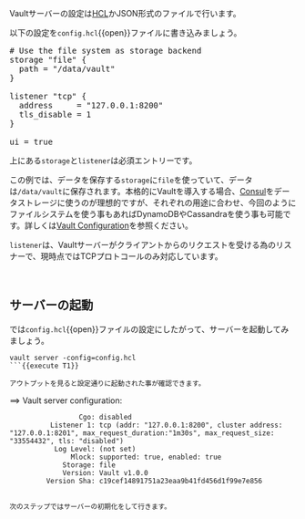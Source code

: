 Vaultサーバーの設定は[HCL](https://github.com/hashicorp/hcl)かJSON形式のファイルで行います。

以下の設定を`config.hcl`{{open}}ファイルに書き込みましょう。

<pre class="file" data-filename="config.hcl" data-target="replace">
# Use the file system as storage backend
storage "file" {
  path = "/data/vault"
}

listener "tcp" {
  address     = "127.0.0.1:8200"
  tls_disable = 1
}

ui = true
</pre>

上にある`storage`と`listener`は必須エントリーです。

この例では、データを保存する`storage`に`file`を使っていて、データは`/data/vault`に保存されます。本格的にVaultを導入する場合、[Consul](https://www.vaultproject.io/docs/configuration/storage/consul.html)をデータストレージに使うのが理想的ですが、それぞれの用途に合わせ、今回のようにファイルシステムを使う事もあればDynamoDBやCassandraを使う事も可能です。詳しくは[Vault Configuration](https://www.vaultproject.io/docs/configuration/index.html)を参照ください。

`listener`は、Vaultサーバーがクライアントからのリクエストを受ける為のリスナーで、現時点ではTCPプロトコールのみ対応しています。

<br>

## サーバーの起動

では`config.hcl`{{open}}ファイルの設定にしたがって、サーバーを起動してみましょう。

```
vault server -config=config.hcl
```{{execute T1}}

アウトプットを見ると設定通りに起動された事が確認できます。

```
==> Vault server configuration:

                     Cgo: disabled
              Listener 1: tcp (addr: "127.0.0.1:8200", cluster address: "127.0.0.1:8201", max_request_duration:"1m30s", max_request_size: "33554432", tls: "disabled")
               Log Level: (not set)
                   Mlock: supported: true, enabled: true
                 Storage: file
                 Version: Vault v1.0.0
             Version Sha: c19cef14891751a23eaa9b41fd456d1f99e7e856
```

次のステップではサーバーの初期化をして行きます。
